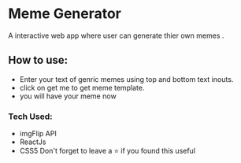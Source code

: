 # Meme Generator
A interactive web app where user can generate thier own memes .
## How to use:
- Enter your text of genric memes using top and bottom text inouts.
- click on get me to get meme template.
- you will have your meme now 
### Tech Used:
- imgFlip  API
- ReactJs
- CSS5
Don't forget to leave a ⭐ if you found this useful
